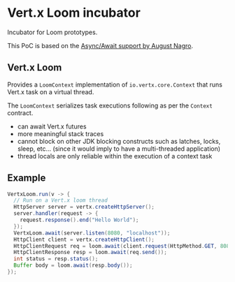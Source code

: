 # Vert.x Loom incubator

Incubator for Loom prototypes.

This PoC is based on the [Async/Await support by August Nagro](https://github.com/AugustNagro/vertx-async-await).

## Vert.x Loom

Provides a `LoomContext` implementation of `io.vertx.core.Context` that runs Vert.x task on a virtual thread.

The `LoomContext` serializes task executions following as per the `Context` contract.

- can await Vert.x futures
- more meaningful stack traces
- cannot block on other JDK blocking constructs such as latches, locks, sleep, etc... (since it would imply to have a multi-threaded application)
- thread locals are only reliable within the execution of a context task

## Example

```java
VertxLoom.run(v -> {
  // Run on a Vert.x loom thread
  HttpServer server = vertx.createHttpServer();
  server.handler(request -> {
    request.response().end("Hello World");
  });
  VertxLoom.await(server.listen(8080, "localhost"));
  HttpClient client = vertx.createHttpClient();
  HttpClientRequest req = loom.await(client.request(HttpMethod.GET, 8080, "localhost", "/"));
  HttpClientResponse resp = loom.await(req.send());
  int status = resp.status();
  Buffer body = loom.await(resp.body());
});
```
